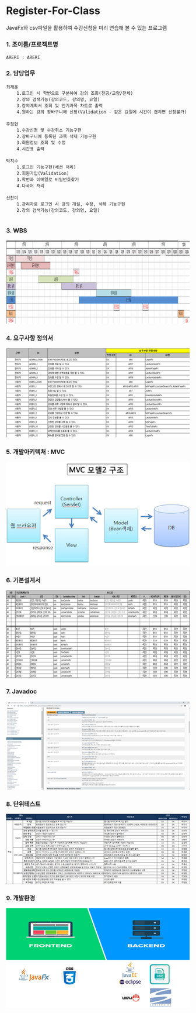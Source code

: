 # Register-For-Class
JavaFx와 csv파일을 활용하여 수강신청을 미리 연습해 볼 수 있는 프로그램

### 1. 조이름/프로젝트명
```
ARERI : ARERI
```
### 2. 담당업무
```
최재훈  
    1.로그인 시 학번으로 구분하여 강의 조회(전공/교양/전체)  
    2.강의 검색기능(강의코드, 강의명, 요일)  
    3.강의계획서 조회 및 인기과목 차트로 출력  
    4.원하는 강의 장바구니에 신청(Validation - 같은 요일에 시간이 겹치면 신청불가)  
  
주정현  
    1.수강신청 및 수강취소 기능구현  
    2.장바구니에 등록된 과목 삭제 기능구현  
    3.회원정보 조회 및 수정  
    4.시간표 출력  

박지수  
    1.로그인 기능구현(세션 처리)
    2.회원가입(Validation)  
    3.학번과 이메일로 비밀번호찾기  
    4.다국어 처리  

신찬미
    1.관리자로 로그인 시 강의 개설, 수정, 삭제 기능구현  
    2.강의 검색기능(강의코드, 강의명, 요일)  
    
```

### 3. WBS
![WBS](https://github.com/choijaehoon1/Register-For-Class/blob/master/ARERI/src/WBS.png "이미지설명")

### 4. 요구사항 정의서
![요구사항 정의서](https://github.com/choijaehoon1/Register-For-Class/blob/master/ARERI/src/%EC%9A%94%EA%B5%AC%EC%82%AC%ED%95%AD%EC%A0%95%EC%9D%98%EC%84%9C.png "이미지설명")

### 5. 개발아키텍처 : MVC
![MVC](https://github.com/choijaehoon1/Register-For-Class/blob/master/ARERI/src/MVC.png "이미지설명")

### 6. 기본설계서
![기본설계서](https://github.com/choijaehoon1/Register-For-Class/blob/master/ARERI/src/%EA%B8%B0%EB%B3%B8%EC%84%A4%EA%B3%84%EC%84%9C.png "이미지설명")

### 7. Javadoc
![Javadoc](https://github.com/choijaehoon1/Register-For-Class/blob/master/ARERI/src/Javadoc.png "이미지설명")

### 8. 단위테스트
![단위테스트](https://github.com/choijaehoon1/Register-For-Class/blob/master/ARERI/src/%EB%8B%A8%EC%9C%84%ED%85%8C%EC%8A%A4%ED%8A%B8.png "이미지설명")

### 9. 개발환경
![개발환경](https://github.com/choijaehoon1/Register-For-Class/blob/master/ARERI/src/%EA%B0%9C%EB%B0%9C%ED%99%98%EA%B2%BD.png "이미지설명")
